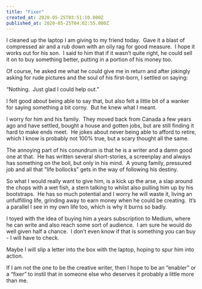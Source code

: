 ```yaml
---
title: "Fixer"
created_at: 2020-05-25T03:51:10.000Z
published_at: 2020-05-25T04:02:55.000Z
---
```

I cleaned up the laptop I am giving to my friend today.  Gave it a blast of compressed air and a rub down with an oily rag for good measure.  I hope it works out for his son.  I said to him that if it wasn’t quite right, he could sell it on to buy something better, putting in a portion of his money too.

Of course, he asked me what he could give me in return and after jokingly asking for rude pictures and the soul of his first-born, I settled on saying:

“Nothing.  Just glad I could help out.”

I felt good about being able to say that, but also felt a little bit of a wanker for saying something a bit corny.  But he knew what I meant.

I worry for him and his family.  They moved back from Canada a few years ago and have settled, bought a house and gotten jobs, but are still finding it hard to make ends meet.  He jokes about never being able to afford to retire, which I know is probably not 100% true, but a scary thought all the same.

The annoying part of his conundrum is that he is a writer and a damn good one at that.  He has written several short-stories, a screenplay and always has something on the boil, but only in his mind.  A young family, pressured job and all that ”life bollocks” gets in the way of following his destiny.

So what I would really want to give him, is a kick up the arse, a slap around the chops with a wet fish, a stern talking to whilst also pulling him up by his bootstraps.  He has so much potential and I worry he will waste it, living an unfulfilling life, grinding away to earn money when he could be creating.  It’s a parallel I see in my own life too, which is why it burns so badly.

I toyed with the idea of buying him a years subscription to Medium, where he can write and also reach some sort of audience.  I am sure he would do well given half a chance.  I don’t even know if that is something you can buy - I will have to check.

Maybe I will slip a letter into the box with the laptop, hoping to spur him into action.

If I am not the one to be the creative writer, then I hope to be an “enabler” or a “fixer” to instil that in someone else who deserves it probably a little more than me.
